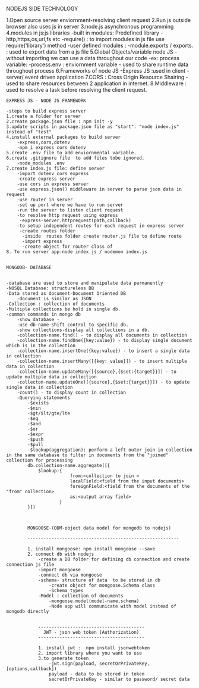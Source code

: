 

NODEJS  SIDE TECHNOLOGY

1.Open source server enviornment-resolving client request
2.Run js outside browser also uses js in server
3.node.js asynchronous programming
4.modules in js:js libraries
    -built in modules: Predefined library
     -http,https,os,url,fs etc
     -require() : to import modules in js file use require('library') method
    -user defined modules :
        -module.exports / exports. : used to export data from a js file 
5.Global Objects/variable node JS
    -without importing we can use a data throughout our code
    -ex: process variable:
        -process.env : enviornment variable - used to share runtime data throughout process
6.Frameworks of node JS
    -Express JS :used in client -server/ event driven application
7.CORS : Cross Origin Resource  Shairing - used to share resources between 2 application in internet.
8.Middleware : used to resolve a task before resolving the client request.


    EXPRESS JS - NODE JS FRAMEWORK

    -steps to build express server
    1.create a folder for server
    2.create package.json file : npm init -y
    3.update scripts in package.json file as "start": "node index.js" instead of "test"
    4.install external packages to build server
        -express,cors,dotenv
        -npm i express cors dotenv
    5.create .env file to add enviornmental variable.
    6.create .gitignore file  to add files tobe ignored.
        -node_modules .env
    7.create index.js file: define server
        -import dotenv cors express
        -create express server
        -use cors in express server 
        -use express.json() middleware in server to parse json data in request 
        -use router in server
        -set up port where we have to run server
        -run the server to listen client request
        -to resolve http request using express
         -express-server.httprequest(path,callback)
        -to setup independent routes for each request in express server
         -create routes folder
          -inside  routes folder create router.js file to define route
          -import express
          -create object for router class of
    8. To run server app:node index.js / nodemon index.js


    MONGODB- DATABASE


    -database are used to store and manipulate data permanently
    -NOSQL Database: structureless DB
    -Data stored as document-Document Oriented DB
        -document is similar as JSON
    -Collection : collection of documents
    -Multiple collections be hold in single db.
    -common commands in mongo db
        -show database -
        -use db-name-shift control to specific db.
        -show collections-display all collections in a db.
        -collection-name.find() - to display all documents in collection
        -collection-name.findOne({key:value}) - to display single document which is in the collection
        -collection-name.insertOne({key:value}) - to insert a single data in collection
        -collection-name.insertMany([{key: value}]) - to insert multiple data in collection
        -collection-name.updateMany([{source},{$set:{target}}]) - to update multiple data in collection
        -collecton-name.updateOne([{source},{$set:{target}}]) - to update single data in collection
        -count() - to display count in collection
        -Querying statements
            -$exists
            -$nin
            -$gt/$lt/gte/lte
            -$eq
            -$and
            -$or
            -$expr
            -$push
            -$pull
            -$lookup(aggregation): perform a left outer join in collection in the same database to filter in documents from the "joined" collection for processing 
            db.collection-name.aggregate([{
                $lookup:{
                            from:<collection to join >
                            localField:<field from the input documents>
                            foreignField:<field from the documents of the "from" collection>
                            as:<output array field>
                        }
            }])



            MONGOOSE-(ODM-object data model for mongodb to nodejs)

            ---------------------------------------------------------

            1. install mongoose: npm install mongoose --save
            2. connect db with nodejs
                -create a DB folder for defining db connection and create connection js file
                -import mongoose
                -connect db via mongoose
                -schema- structure of data  to be stored in db
                    -create object for mongoose.Schema class
                    -Schema types
                -Model : collection of documents
                    -mongoose.model(model-name,schema)
                    -Node app will communicate with model instead of mongodb directly


                ----------------------------------------
                  JWT - json web token (Authorization)
                ----------------------------------------

                1. install jwt :  npm install jsonwebtoken
                2. import library where you want to use
                3.to generate token
                    -jwt.sign(payload, secretOrPrivateKey, [options,callback])
                    payload - data to be stored in token
                    secretOrPrivateKey - similar to password/ secret data
                    